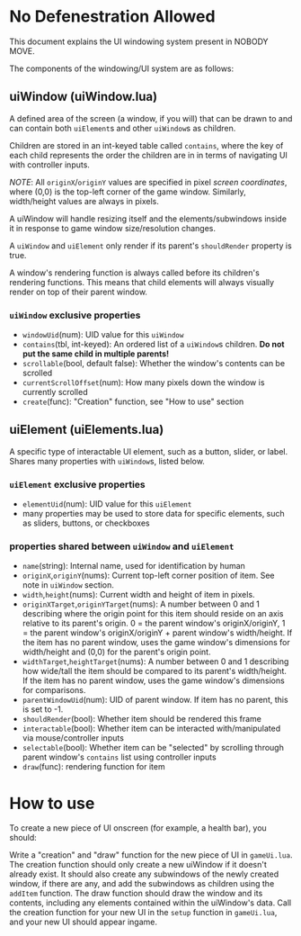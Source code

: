# No Defenestration Allowed

This document explains the UI windowing system present in NOBODY MOVE.

The components of the windowing/UI system are as follows:

## uiWindow (uiWindow.lua)

A defined area of the screen (a window, if you will) that can be drawn to and can contain both
`uiElement`s and other `uiWindow`s as children.

Children are stored in an int-keyed table called `contains`, where the key of each child represents
the order the children are in in terms of navigating UI with controller inputs.

*NOTE*: 
All `originX`/`originY` values are specified in pixel *screen coordinates*,
where (0,0) is the top-left corner of the game window.
Similarly, width/height values are always in pixels.

A uiWindow will handle resizing itself and the elements/subwindows inside it in response
to game window size/resolution changes.

A `uiWindow` and `uiElement` only render if its parent's `shouldRender` property is true.

A window's rendering function is always called before its children's rendering functions.
This means that child elements will always visually render on top of their parent window.

### `uiWindow` exclusive properties

- `windowUid`(num): UID value for this `uiWindow`
- `contains`(tbl, int-keyed): An ordered list of a `uiWindow`s children. **Do not put the same child in multiple parents!**
- `scrollable`(bool, default false): Whether the window's contents can be scrolled
- `currentScrollOffset`(num): How many pixels down the window is currently scrolled
- `create`(func): "Creation" function, see "How to use" section

## uiElement (uiElements.lua)

A specific type of interactable UI element, such as a button, slider, or label.
Shares many properties with `uiWindow`s, listed below.

### `uiElement` exclusive properties

- `elementUid`(num): UID value for this `uiElement`
- many properties may be used to store data for specific elements, such as sliders, buttons, or checkboxes

### properties shared between `uiWindow` and `uiElement`

- `name`(string): Internal name, used for identification by human 
- `originX`,`originY`(nums): Current top-left corner position of item. See note in `uiWindow` section.
- `width`,`height`(nums): Current width and height of item in pixels.
- `originXTarget`,`originYTarget`(nums): A number between 0 and 1 describing where the origin point for this item should reside on an axis relative to its parent's origin.
                                         0 = the parent window's originX/originY, 1 = the parent window's originX/originY + parent window's width/height.
                                         If the item has no parent window, uses the game window's dimensions for width/height and (0,0) for the parent's origin point.
- `widthTarget`,`heightTarget`(nums): A number between 0 and 1 describing how wide/tall the item should be compared to its parent's width/height.
                                      If the item has no parent window, uses the game window's dimensions for comparisons.
- `parentWindowUid`(num): UID of parent window. If item has no parent, this is set to -1.
- `shouldRender`(bool): Whether item should be rendered this frame
- `interactable`(bool): Whether item can be interacted with/manipulated via mouse/controller inputs
- `selectable`(bool): Whether item can be "selected" by scrolling through parent window's `contains` list using controller inputs
- `draw`(func): rendering function for item

# How to use

To create a new piece of UI onscreen (for example, a health bar), you should:

Write a "creation" and "draw" function for the new piece of UI in `gameUi.lua`.
The creation function should only create a new uiWindow if it doesn't already exist.
It should also create any subwindows of the newly created window, if there are any,
and add the subwindows as children using the `addItem` function.
The draw function should draw the window and its contents, including any elements contained
within the uiWindow's data.
Call the creation function for your new UI in the `setup` function in `gameUi.lua`,
and your new UI should appear ingame.
